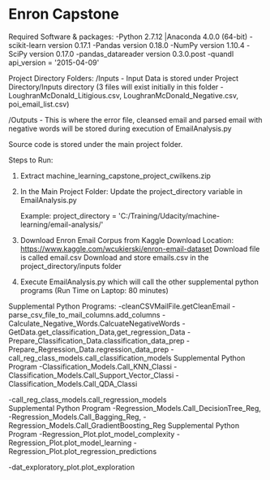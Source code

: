 # Enron Capstone

Required Software & packages:
-Python 2.7.12 |Anaconda 4.0.0 (64-bit)
-scikit-learn version  0.17.1
-Pandas version 0.18.0
-NumPy version 1.10.4
-SciPy version 0.17.0
-pandas_datareader version 0.3.0.post
-quandl api_version = '2015-04-09'


Project Directory Folders:
/Inputs  - Input Data is stored under Project Directory/Inputs directory 
(3 files will exist initially in this folder - LoughranMcDonald_Litigious.csv, LoughranMcDonald_Negative.csv, poi_email_list.csv)

/Outputs -  This is where the error file, cleansed email and parsed email with negative words will be stored during execution of EmailAnalysis.py


Source code is stored under the main project folder.

Steps to Run:

1)	Extract machine_learning_capstone_project_cwilkens.zip

2)	In the Main Project Folder: 
	Update the project_directory variable in EmailAnalysis.py 

	Example: 
 	project_directory = 'C:/Training/Udacity/machine-learning/email-analysis/'

3)	Download Enron Email Corpus from Kaggle
	Download Location: https://www.kaggle.com/wcukierski/enron-email-dataset
	Download file is called email.csv
	Download and store emails.csv in the project_directory/inputs folder

4)	Execute EmailAnalysis.py which will call the other supplemental python programs
 	(Run Time on Laptop: 80 minutes)
	
Supplemental Python Programs:
-cleanCSVMailFile.getCleanEmail
-parse_csv_file_to_mail_columns.add_columns
-Calculate_Negative_Words.CalcuateNegativeWords
-GetData.get_classification_Data,get_regression_Data
-Prepare_Classification_Data.classification_data_prep
-Prepare_Regression_Data.regression_data_prep
-call_reg_class_models.call_classification_models
			Supplemental Python Program
			-Classification_Models.Call_KNN_Classi
			-Classification_Models.Call_Support_Vector_Classi
			-Classification_Models.Call_QDA_Classi

-call_reg_class_models.call_regression_models	
 		        Supplemental Python Program
			-Regression_Models.Call_DecisionTree_Reg,
			-Regression_Models.Call_Bagging_Reg,
			-Regression_Models.Call_GradientBoosting_Reg
					Supplemental Python Program
					-Regression_Plot.plot_model_complexity
					-Regression_Plot.plot_model_learning
					-Regression_Plot.plot_regression_predictions


		
-dat_exploratory_plot.plot_exploration
